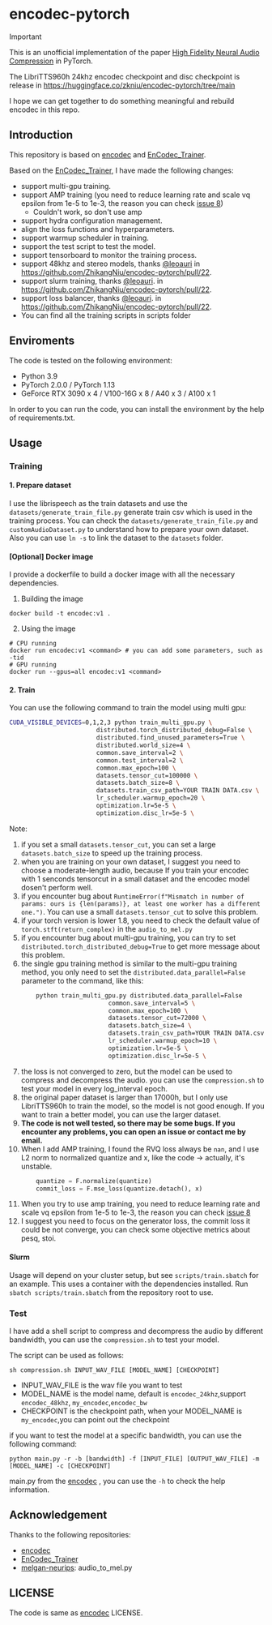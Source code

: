 # encodec-pytorch
>[!IMPORTANT]
>This is an unofficial implementation of the paper [High Fidelity Neural Audio Compression](https://arxiv.org/pdf/2210.13438.pdf) in PyTorch.
>
>The LibriTTS960h 24khz encodec checkpoint and disc checkpoint is release in https://huggingface.co/zkniu/encodec-pytorch/tree/main
>
>I hope we can get together to do something meaningful and rebuild encodec in this repo.

## Introduction
This repository is based on [encodec](https://github.com/facebookresearch/encodec) and [EnCodec_Trainer](https://github.com/Mikxox/EnCodec_Trainer).

Based on the [EnCodec_Trainer](https://github.com/Mikxox/EnCodec_Trainer), I have made the following changes:
- support multi-gpu training.
- support AMP training (you need to reduce learning rate and scale vq epsilon from 1e-5 to 1e-3, the reason you can check [issue 8](https://github.com/ZhikangNiu/encodec-pytorch/issues/8))
  - Couldn't work, so don't use amp
- support hydra configuration management.
- align the loss functions and hyperparameters.
- support warmup scheduler in training.
- support the test script to test the model.
- support tensorboard to monitor the training process.
- support 48khz and stereo models, thanks [@leoauri](https://github.com/leoauri) in https://github.com/ZhikangNiu/encodec-pytorch/pull/22.
- support slurm training, thanks [@leoauri](https://github.com/leoauri). in https://github.com/ZhikangNiu/encodec-pytorch/pull/22.
- support loss balancer, thanks [@leoauri](https://github.com/leoauri). in https://github.com/ZhikangNiu/encodec-pytorch/pull/22.
- You can find all the training scripts in scripts folder

## Enviroments
The code is tested on the following environment:
- Python 3.9
- PyTorch 2.0.0 / PyTorch 1.13
- GeForce RTX 3090 x 4 / V100-16G x 8 / A40 x 3 / A100 x 1

In order to you can run the code, you can install the environment by the help of requirements.txt.

## Usage
### Training
#### 1. Prepare dataset
I use the librispeech as the train datasets and use the `datasets/generate_train_file.py` generate train csv which is used in the training process. You can check the `datasets/generate_train_file.py` and `customAudioDataset.py` to understand how to prepare your own dataset.
Also you can use `ln -s` to link the dataset to the `datasets` folder.
#### [Optional] Docker image
I provide a dockerfile to build a docker image with all the necessary dependencies.
1. Building the image
```shell
docker build -t encodec:v1 .
```
2. Using the image
```shell
# CPU running
docker run encodec:v1 <command> # you can add some parameters, such as -tid
# GPU running
docker run --gpus=all encodec:v1 <command>
```
#### 2. Train
You can use the following command to train the model using multi gpu:
```bash
CUDA_VISIBLE_DEVICES=0,1,2,3 python train_multi_gpu.py \
                        distributed.torch_distributed_debug=False \
                        distributed.find_unused_parameters=True \
                        distributed.world_size=4 \
                        common.save_interval=2 \
                        common.test_interval=2 \
                        common.max_epoch=100 \
                        datasets.tensor_cut=100000 \
                        datasets.batch_size=8 \
                        datasets.train_csv_path=YOUR TRAIN DATA.csv \
                        lr_scheduler.warmup_epoch=20 \
                        optimization.lr=5e-5 \
                        optimization.disc_lr=5e-5 \
```
Note: 
1. if you set a small `datasets.tensor_cut`, you can set a large `datasets.batch_size` to speed up the training process.
2. when you are training on your own dataset, I suggest you need to choose a moderate-length audio, because If you train your encodec with 1 senconds tensorcut in a small dataset and the encodec model dosen't perform well.
2. if you encounter bug about `RuntimeError(f"Mismatch in number of params: ours is {len(params)}, at least one worker has a different one.")`. You can use a small `datasets.tensor_cut` to solve this problem.
3. if your torch version is lower 1.8, you need to check the default value of `torch.stft(return_complex)` in the `audio_to_mel.py`  
4. if you encounter bug about multi-gpu training, you can try to set `distributed.torch_distributed_debug=True` to get more message about this problem.
5. the single gpu training method is similar to the multi-gpu training method, you only need to set the `distributed.data_parallel=False` parameter to the command, like this:
    ```bash
        python train_multi_gpu.py distributed.data_parallel=False
                            common.save_interval=5 \
                            common.max_epoch=100 \
                            datasets.tensor_cut=72000 \
                            datasets.batch_size=4 \
                            datasets.train_csv_path=YOUR TRAIN DATA.csv \
                            lr_scheduler.warmup_epoch=10 \
                            optimization.lr=5e-5 \
                            optimization.disc_lr=5e-5 \
    ```
6. the loss is not converged to zero, but the model can be used to compress and decompress the audio. you can use the `compression.sh` to test your model in every log_interval epoch.
7. the original paper dataset is larger than 17000h, but I only use LibriTTS960h to train the model, so the model is not good enough. If you want to train a better model, you can use the larger dataset.
8. **The code is not well tested, so there may be some bugs. If you encounter any problems, you can open an issue or contact me by email.**
9. When I add AMP training, I found the RVQ loss always be `nan`, and I use L2 norm to normalized quantize and x, like the code -> actually, it's unstable.
    ```python
        quantize = F.normalize(quantize)  
        commit_loss = F.mse_loss(quantize.detach(), x)
    ``` 
11. When you try to use amp training, you need to reduce learning rate and scale vq epsilon from 1e-5 to 1e-3, the reason you can check [issue 8](https://github.com/ZhikangNiu/encodec-pytorch/issues/8)
12. I suggest you need to focus on the generator loss, the commit loss it could be not converge, you can check some objective metrics about pesq, stoi.

#### Slurm
Usage will depend on your cluster setup, but see `scripts/train.sbatch` for an example. This uses a container with the dependencies installed. Run `sbatch scripts/train.sbatch` from the repository root to use.

### Test
I have add a shell script to compress and decompress the audio by different bandwidth, you can use the `compression.sh` to test your model. 

The script can be used as follows:
```shell
sh compression.sh INPUT_WAV_FILE [MODEL_NAME] [CHECKPOINT]
```
- INPUT_WAV_FILE is the wav file you want to test
- MODEL_NAME is the model name, default is `encodec_24khz`,support `encodec_48khz`, `my_encodec`,`encodec_bw`
- CHECKPOINT is the checkpoint path, when your MODEL_NAME is `my_encodec`,you can point out the checkpoint

if you want to test the model at a specific bandwidth, you can use the following command:
```shell
python main.py -r -b [bandwidth] -f [INPUT_FILE] [OUTPUT_WAV_FILE] -m [MODEL_NAME] -c [CHECKPOINT]
```
main.py from the [encodec](https://github.com/facebookresearch/encodec) , you can use the `-h` to check the help information.

## Acknowledgement
Thanks to the following repositories:
- [encodec](https://github.com/facebookresearch/encodec)
- [EnCodec_Trainer](https://github.com/Mikxox/EnCodec_Trainer)
- [melgan-neurips](https://github.com/descriptinc/melgan-neurips): audio_to_mel.py

## LICENSE
The code is same as [encodec](https://github.com/facebookresearch/encodec) LICENSE.

